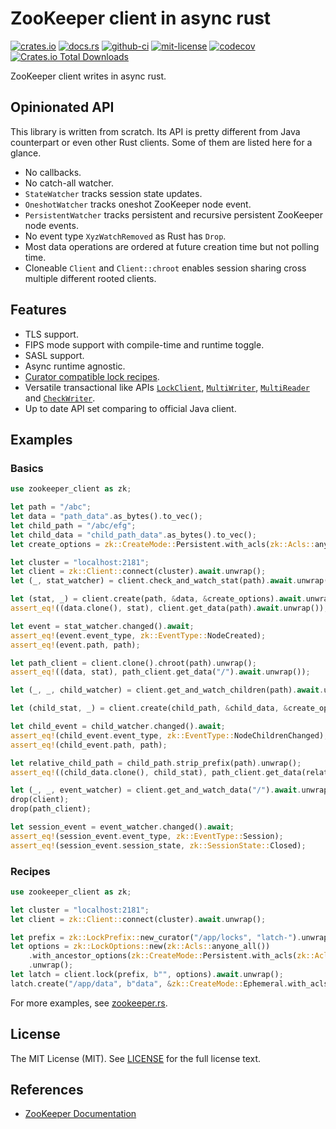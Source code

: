 # ZooKeeper client in async rust
[![crates.io](https://img.shields.io/crates/v/zookeeper-client)](https://crates.io/crates/zookeeper-client)
[![docs.rs](https://img.shields.io/docsrs/zookeeper-client)](https://docs.rs/zookeeper-client)
[![github-ci](https://github.com/kezhuw/zookeeper-client-rust/actions/workflows/ci.yml/badge.svg?event=push)](https://github.com/kezhuw/zookeeper-client-rust/actions)
[![mit-license](https://img.shields.io/github/license/kezhuw/zookeeper-client-rust)](LICENSE)
[![codecov](https://codecov.io/gh/kezhuw/zookeeper-client-rust/branch/master/graph/badge.svg?token=C98TXPU5ZZ)](https://codecov.io/gh/kezhuw/zookeeper-client-rust)
[![Crates.io Total Downloads](https://img.shields.io/crates/d/zookeeper-client)](https://crates.io/keywords/zookeeper?sort=downloads)

ZooKeeper client writes in async rust.

## Opinionated API
This library is written from scratch. Its API is pretty different from Java counterpart or even other Rust clients. Some of them are listed here for a glance.
* No callbacks.
* No catch-all watcher.
* `StateWatcher` tracks session state updates.
* `OneshotWatcher` tracks oneshot ZooKeeper node event.
* `PersistentWatcher` tracks persistent and recursive persistent ZooKeeper node events.
* No event type `XyzWatchRemoved` as Rust has `Drop`.
* Most data operations are ordered at future creation time but not polling time.
* Cloneable `Client` and `Client::chroot` enables session sharing cross multiple different rooted clients.

## Features
* TLS support.
* FIPS mode support with compile-time and runtime toggle.
* SASL support.
* Async runtime agnostic.
* [Curator compatible lock recipes](https://docs.rs/zookeeper-client/latest/zookeeper_client/struct.Client.html#method.lock).
* Versatile transactional like APIs [`LockClient`](https://docs.rs/zookeeper-client/latest/zookeeper_client/struct.LockClient.html),  [`MultiWriter`](https://docs.rs/zookeeper-client/latest/zookeeper_client/struct.MultiWriter.html), [`MultiReader`](https://docs.rs/zookeeper-client/latest/zookeeper_client/struct.MultiReader.html) and [`CheckWriter`](https://docs.rs/zookeeper-client/latest/zookeeper_client/struct.CheckWriter.html).
* Up to date API set comparing to official Java client.

## Examples

### Basics
```rust
use zookeeper_client as zk;

let path = "/abc";
let data = "path_data".as_bytes().to_vec();
let child_path = "/abc/efg";
let child_data = "child_path_data".as_bytes().to_vec();
let create_options = zk::CreateMode::Persistent.with_acls(zk::Acls::anyone_all());

let cluster = "localhost:2181";
let client = zk::Client::connect(cluster).await.unwrap();
let (_, stat_watcher) = client.check_and_watch_stat(path).await.unwrap();

let (stat, _) = client.create(path, &data, &create_options).await.unwrap();
assert_eq!((data.clone(), stat), client.get_data(path).await.unwrap());

let event = stat_watcher.changed().await;
assert_eq!(event.event_type, zk::EventType::NodeCreated);
assert_eq!(event.path, path);

let path_client = client.clone().chroot(path).unwrap();
assert_eq!((data, stat), path_client.get_data("/").await.unwrap());

let (_, _, child_watcher) = client.get_and_watch_children(path).await.unwrap();

let (child_stat, _) = client.create(child_path, &child_data, &create_options).await.unwrap();

let child_event = child_watcher.changed().await;
assert_eq!(child_event.event_type, zk::EventType::NodeChildrenChanged);
assert_eq!(child_event.path, path);

let relative_child_path = child_path.strip_prefix(path).unwrap();
assert_eq!((child_data.clone(), child_stat), path_client.get_data(relative_child_path).await.unwrap());

let (_, _, event_watcher) = client.get_and_watch_data("/").await.unwrap();
drop(client);
drop(path_client);

let session_event = event_watcher.changed().await;
assert_eq!(session_event.event_type, zk::EventType::Session);
assert_eq!(session_event.session_state, zk::SessionState::Closed);
```

### Recipes
```rust
use zookeeper_client as zk;

let cluster = "localhost:2181";
let client = zk::Client::connect(cluster).await.unwrap();

let prefix = zk::LockPrefix::new_curator("/app/locks", "latch-").unwrap();
let options = zk::LockOptions::new(zk::Acls::anyone_all())
    .with_ancestor_options(zk::CreateMode::Persistent.with_acls(zk::Acls::anyone_all()))
    .unwrap();
let latch = client.lock(prefix, b"", options).await.unwrap();
latch.create("/app/data", b"data", &zk::CreateMode::Ephemeral.with_acls(zk::Acls::anyone_all())).await.unwrap();
```

For more examples, see [zookeeper.rs](tests/zookeeper.rs).

## License
The MIT License (MIT). See [LICENSE](LICENSE) for the full license text.

## References
* [ZooKeeper Documentation](https://zookeeper.apache.org/doc/current/index.html)

